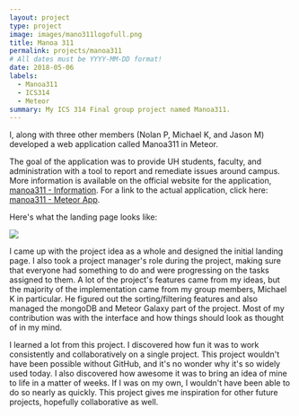 ```yaml
---
layout: project
type: project
image: images/mano311logofull.png
title: Manoa 311
permalink: projects/manoa311
# All dates must be YYYY-MM-DD format!
date: 2018-05-06
labels:
  - Manoa311
  - ICS314
  - Meteor
summary: My ICS 314 Final group project named Manoa311.
---
```


I, along with three other members (Nolan P, Michael K, and Jason M) developed a web application called Manoa311 in Meteor. 

The goal of the application was to provide UH students, faculty, and administration with a tool to report and remediate issues around campus. 
More information is available on the official website for the application, [manoa311 - Information](https://manoa311.github.io/). 
For a link to the actual application, click here: [manoa311 - Meteor App](http://manoa311.meteorapp.com/#/).

Here's what the landing page looks like:

<img class="ui large image" src="https://git-jftorres.github.io/images/manoa311landing.PNG">

I came up with the project idea as a whole and designed the initial landing page. I also took a project manager's role during the project, making sure that everyone had something to do and were progressing on the tasks assigned to them. A lot of the project's features came from my ideas, but the majority of the implementation came from my group members, Michael K in particular. He figured out the sorting/filtering features and also managed the mongoDB and Meteor Galaxy part of the project. Most of my contribution was with the interface and how things should look as thought of in my mind.

I learned a lot from this project. I discovered how fun it was to work consistently and collaboratively on a single project. This project wouldn't have been possible without GitHub, and it's no wonder why it's so widely used today. I also discovered how awesome it was to bring an idea of mine to life in a matter of weeks. If I was on my own, I wouldn't have been able to do so nearly as quickly. This project gives me inspiration for other future projects, hopefully collaborative as well.
